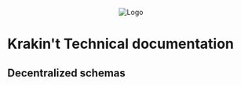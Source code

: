 <p align="center">
  <img src="https://raw.githubusercontent.com/krakintgithub/misc/master/logo_s1.png"  title="Logo">
</p>

# Krakin't Technical documentation
## Decentralized schemas
